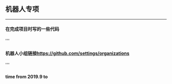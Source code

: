 ## 机器人专项
---
#### 在完成项目时写的一些代码 
'''
#### 机器人小组链接<https://github.com/settings/organizations>
'''
#### time **from 2019.9 to** 
